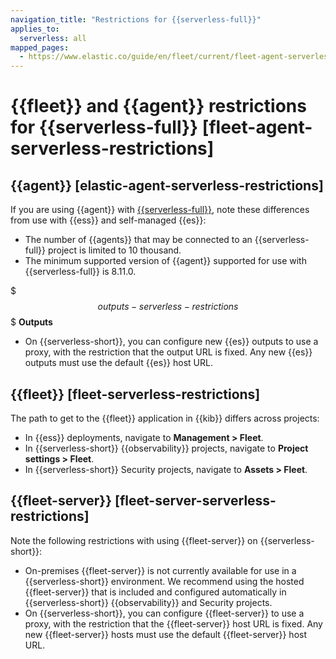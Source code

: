 ```yaml
---
navigation_title: "Restrictions for {{serverless-full}}"
applies_to:
  serverless: all
mapped_pages:
  - https://www.elastic.co/guide/en/fleet/current/fleet-agent-serverless-restrictions.html
---
```


# {{fleet}} and {{agent}} restrictions for {{serverless-full}} [fleet-agent-serverless-restrictions]

## {{agent}} [elastic-agent-serverless-restrictions]

If you are using {{agent}} with [{{serverless-full}}](/deploy-manage/deploy/elastic-cloud/serverless.md), note these differences from use with {{ess}} and self-managed {{es}}:

* The number of {{agents}} that may be connected to an {{serverless-full}} project is limited to 10 thousand.
* The minimum supported version of {{agent}} supported for use with {{serverless-full}} is 8.11.0.

$$$outputs-serverless-restrictions$$$
**Outputs**

* On {{serverless-short}}, you can configure new {{es}} outputs to use a proxy, with the restriction that the output URL is fixed. Any new {{es}} outputs must use the default {{es}} host URL.


## {{fleet}} [fleet-serverless-restrictions]

The path to get to the {{fleet}} application in {{kib}} differs across projects:

* In {{ess}} deployments, navigate to **Management > Fleet**.
* In {{serverless-short}} {{observability}} projects, navigate to **Project settings > Fleet**.
* In {{serverless-short}} Security projects, navigate to **Assets > Fleet**.


## {{fleet-server}} [fleet-server-serverless-restrictions]

Note the following restrictions with using {{fleet-server}} on {{serverless-short}}:

* On-premises {{fleet-server}} is not currently available for use in a {{serverless-short}} environment. We recommend using the hosted {{fleet-server}} that is included and configured automatically in {{serverless-short}} {{observability}} and Security projects.
* On {{serverless-short}}, you can configure {{fleet-server}} to use a proxy, with the restriction that the {{fleet-server}} host URL is fixed. Any new {{fleet-server}} hosts must use the default {{fleet-server}} host URL.
